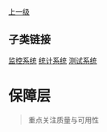 [上一级](../)

## 子类链接
[监控系统](/frontend/layerSecurity/systemMonitor) [统计系统](/frontend/layerSecurity/systemStatistical) [测试系统](/frontend/layerSecurity/systemTest) 
# 保障层
> 重点关注质量与可用性
